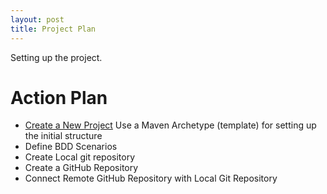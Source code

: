 ```yaml
---
layout: post
title: Project Plan
---
```


Setting up the project.

# Action Plan

- [Create a New Project]({_posts/2016-05-21-create-project.md})
  Use a Maven Archetype (template) for setting up the initial structure
- Define BDD Scenarios
- Create Local git repository
- Create a GitHub Repository
- Connect Remote GitHub Repository with Local Git Repository
